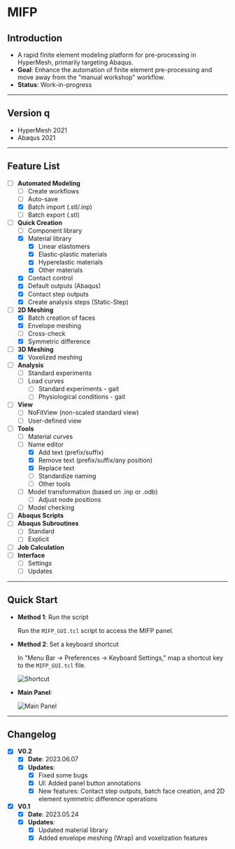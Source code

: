 # MIFP

## Introduction
- A rapid finite element modeling platform for pre-processing in HyperMesh, primarily targeting Abaqus.
- **Goal**: Enhance the automation of finite element pre-processing and move away from the "manual workshop" workflow.
- **Status**: Work-in-progress 


***

## Version q

- HyperMesh 2021
- Abaqus 2021

***

## Feature List

- [ ] **Automated Modeling**
    - [ ] Create workflows
    - [ ] Auto-save
    - [x] Batch import (.stl/.inp)
    - [ ] Batch export (.stl)
- [ ] **Quick Creation**
    - [ ] Component library
    - [x] Material library
        - [x] Linear elastomers
        - [x] Elastic-plastic materials
        - [x] Hyperelastic materials
        - [x] Other materials
    - [x] Contact control
    - [x] Default outputs (Abaqus)
    - [x] Contact step outputs
    - [x] Create analysis steps (Static-Step)
- [ ] **2D Meshing**
    - [x] Batch creation of faces
    - [x] Envelope meshing
    - [ ] Cross-check
    - [x] Symmetric difference
- [ ] **3D Meshing**
    - [x] Voxelized meshing
- [ ] **Analysis**
    - [ ] Standard experiments
    - [ ] Load curves
        - [ ] Standard experiments - gait
        - [ ] Physiological conditions - gait
- [ ] **View**
    - [ ] NoFitView (non-scaled standard view)
    - [ ] User-defined view
- [ ] **Tools**
    - [ ] Material curves
    - [ ] Name editor
        - [x] Add text (prefix/suffix)
        - [x] Remove text (prefix/suffix/any position)
        - [x] Replace text
        - [ ] Standardize naming
        - [ ] Other tools
    - [ ] Model transformation (based on .inp or .odb)
        - [ ] Adjust node positions
    - [ ] Model checking
- [ ] **Abaqus Scripts**
- [ ] **Abaqus Subroutines**
    - [ ] Standard
    - [ ] Explicit
- [ ] **Job Calculation**
- [ ] **Interface**
    - [ ] Settings
    - [ ] Updates

***

## Quick Start

- **Method 1**: Run the script

    Run the `MIFP_GUI.tcl` script to access the MIFP panel.

- **Method 2**: Set a keyboard shortcut

    In "Menu Bar -> Preferences -> Keyboard Settings," map a shortcut key to the `MIFP_GUI.tcl` file.

    ![Shortcut](./Splash/Keyboard.png)

- **Main Panel**:

    ![Main Panel](./Splash/Panel.png)

***

## Changelog
- [x] **V0.2**
    - [x] **Date**: 2023.06.07
    - [x] **Updates**:
        - [x] Fixed some bugs
        - [x] UI: Added panel button annotations
        - [x] New features: Contact step outputs, batch face creation, and 2D element symmetric difference operations
- [x] **V0.1**
    - [x] **Date**: 2023.05.24
    - [x] **Updates**:
        - [x] Updated material library
        - [x] Added envelope meshing (Wrap) and voxelization features
